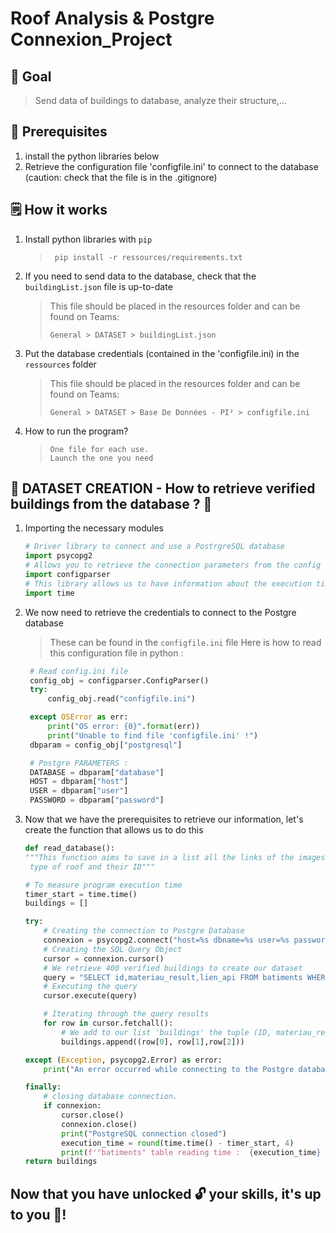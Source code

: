 # Roof Analysis & Postgre Connexion_Project
 
## 🌟 Goal

> Send data of buildings to database, analyze their structure,...

## 👷 Prerequisites

1. install the python libraries below
2. Retrieve the configuration file 'configfile.ini' to connect to the database (caution: check that the file is in the .gitignore)

## 🗒 How it works

1. Install python libraries with `pip`
   > ```shell
   >  pip install -r ressources/requirements.txt
   > ```
2. If you need to send data to the database, check that the `buildingList.json` file is up-to-date
   > This file should be placed in the resources folder and can be found on Teams:
   > ```
   > General > DATASET > buildingList.json
   > ```
3. Put the database credentials (contained in the 'configfile.ini) in the `ressources` folder
   > This file should be placed in the resources folder and can be found on Teams:
   > ```
   > General > DATASET > Base De Données - PI² > configfile.ini
   > ```

4. How to run the program?
   > ```
   > One file for each use.
   > Launch the one you need
   > ```

## 🔨 DATASET CREATION - How to retrieve verified buildings from the database ? 📑

1. Importing the necessary modules
   ``` python
   # Driver library to connect and use a PostrgreSQL database
   import psycopg2 
   # Allows you to retrieve the connection parameters from the config file.ini
   import configparser
   # This library allows us to have information about the execution time of our code
   import time
    ```
2. We now need to retrieve the credentials to connect to the Postgre database
   > These can be found in the `configfile.ini` file
   > Here is how to read this configuration file in python :   
   ``` python
    # Read config.ini file
    config_obj = configparser.ConfigParser()
    try:
        config_obj.read("configfile.ini")
   
    except OSError as err:
        print("OS error: {0}".format(err))
        print("Unable to find file 'configfile.ini' !")
    dbparam = config_obj["postgresql"]

    # Postgre PARAMETERS :
    DATABASE = dbparam["database"]
    HOST = dbparam["host"]
    USER = dbparam["user"]
    PASSWORD = dbparam["password"]
    ```
3. Now that we have the prerequisites to retrieve our information, let's create the function that allows us to do this
    ``` python
    def read_database():
    """This function aims to save in a list all the links of the images of the buildings,
     type of roof and their ID"""

    # To measure program execution time
    timer_start = time.time()
    buildings = []
   
    try:
        # Creating the connection to Postgre Database
        connexion = psycopg2.connect("host=%s dbname=%s user=%s password=%s" % (HOST, DATABASE, USER, PASSWORD))
        # Creating the SQL Query Object
        cursor = connexion.cursor()
        # We retrieve 400 verified buildings to create our dataset
        query = "SELECT id,materiau_result,lien_api FROM batiments WHERE materiau_correct='TRUE' LIMIT 400;"
        # Executing the query
        cursor.execute(query)

        # Iterating through the query results
        for row in cursor.fetchall():
            # We add to our list 'buildings' the tuple (ID, materiau_result, lien_api)
            buildings.append((row[0], row[1],row[2]))

    except (Exception, psycopg2.Error) as error:
        print("An error occurred while connecting to the Postgre database", error)

    finally:
        # closing database connection.
        if connexion:
            cursor.close()
            connexion.close()
            print("PostgreSQL connection closed")
            execution_time = round(time.time() - timer_start, 4)
            print(f'"batiments" table reading time :  {execution_time} ')
    return buildings
    ```
## Now that you have unlocked 🔓 your skills, it's up to you 👊!